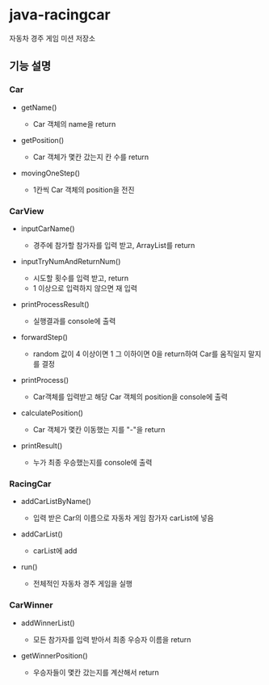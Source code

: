 # java-racingcar
자동차 경주 게임 미션 저장소

## 기능 설명

### Car
- getName()
    - Car 객체의 name을 return

- getPosition()
    - Car 객체가 몇칸 갔는지 칸 수를 return

- movingOneStep()
    - 1칸씩 Car 객체의 position을 전진


### CarView
- inputCarName()
    - 경주에 참가할 참가자를 입력 받고, ArrayList를 return

- inputTryNumAndReturnNum()
    - 시도할 횟수를 입력 받고, return
    - 1 이상으로 입력하지 않으면 재 입력

- printProcessResult()
    - 실행결과를 console에 출력

- forwardStep()
    - random 값이 4 이상이면 1 그 이하이면 0을 return하여 Car를 움직일지 말지를 결정

- printProcess()
    - Car객체를 입력받고 해당 Car 객체의 position을 console에 출력

- calculatePosition()
    - Car 객체가 몇칸 이동했는 지를 "-"을 return
    
- printResult()
    - 누가 최종 우승했는지를 console에 출력


### RacingCar
- addCarListByName()
    - 입력 받은 Car의 이름으로 자동차 게임 참가자 carList에 넣음

- addCarList()
    - carList에 add
    
- run()
    - 전체적인 자동차 경주 게임을 실행


### CarWinner
- addWinnerList()
    - 모든 참가자를 입력 받아서 최종 우승자 이름을 return

- getWinnerPosition()
    - 우승자들이 몇칸 갔는지를 계산해서 return